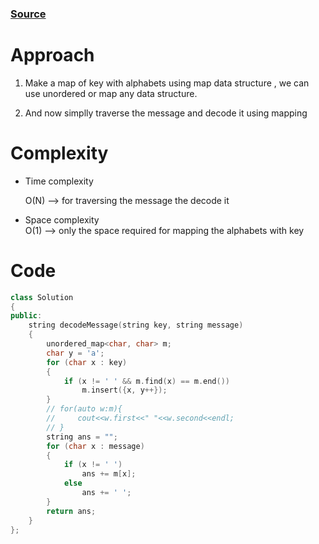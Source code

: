 ### [Source](https://leetcode.com/problems/decode-the-message/solutions/3517149/simplest-code-to-understand-it-beginner-friendly/)
# Approach
1. Make a map of key with alphabets using map data structure , we can use unordered or map any data structure.  
   
2. And now simplly traverse the message and decode it using mapping
# Complexity
- Time complexity  
  
  O(N) --> for traversing the message the decode it
- Space complexity  
O(1) --> only the space required for mapping the alphabets with key
# Code
```C++ []
class Solution
{
public:
    string decodeMessage(string key, string message)
    {
        unordered_map<char, char> m;
        char y = 'a';
        for (char x : key)
        {
            if (x != ' ' && m.find(x) == m.end())
                m.insert({x, y++});
        }
        // for(auto w:m){
        //     cout<<w.first<<" "<<w.second<<endl;
        // }
        string ans = "";
        for (char x : message)
        {
            if (x != ' ')
                ans += m[x];
            else
                ans += ' ';
        }
        return ans;
    }
};
```